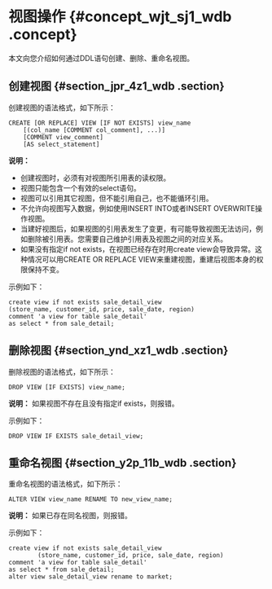 # 视图操作 {#concept_wjt_sj1_wdb .concept}

本文向您介绍如何通过DDL语句创建、删除、重命名视图。

## 创建视图 {#section_jpr_4z1_wdb .section}

创建视图的语法格式，如下所示：

```
CREATE [OR REPLACE] VIEW [IF NOT EXISTS] view_name
    [(col_name [COMMENT col_comment], ...)]
    [COMMENT view_comment]
    [AS select_statement]
```

**说明：** 

-   创建视图时，必须有对视图所引用表的读权限。
-   视图只能包含一个有效的select语句。
-   视图可以引用其它视图，但不能引用自己，也不能循环引用。
-   不允许向视图写入数据，例如使用INSERT INTO或者INSERT OVERWRITE操作视图。
-   当建好视图后，如果视图的引用表发生了变更，有可能导致视图无法访问，例如删除被引用表。您需要自己维护引用表及视图之间的对应关系。
-   如果没有指定if not exists，在视图已经存在时用create view会导致异常。这种情况可以用CREATE OR REPLACE VIEW来重建视图，重建后视图本身的权限保持不变。

示例如下：

```
create view if not exists sale_detail_view
(store_name, customer_id, price, sale_date, region)
comment 'a view for table sale_detail'
as select * from sale_detail;
```

## 删除视图 {#section_ynd_xz1_wdb .section}

删除视图的语法格式，如下所示：

```
DROP VIEW [IF EXISTS] view_name;
```

**说明：** 如果视图不存在且没有指定if exists，则报错。

示例如下：

```
DROP VIEW IF EXISTS sale_detail_view;
```

## 重命名视图 {#section_y2p_11b_wdb .section}

重命名视图的语法格式，如下所示：

```
ALTER VIEW view_name RENAME TO new_view_name;
```

**说明：** 如果已存在同名视图，则报错。

示例如下：

```
create view if not exists sale_detail_view
        (store_name, customer_id, price, sale_date, region)
comment 'a view for table sale_detail'
as select * from sale_detail;
alter view sale_detail_view rename to market;
```

